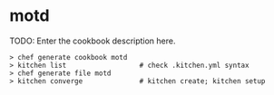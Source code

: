 # motd

TODO: Enter the cookbook description here.

```
> chef generate cookbook motd
> kitchen list                  # check .kitchen.yml syntax
> chef generate file motd
> kitchen converge              # kitchen create; kitchen setup
```